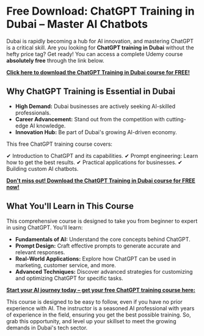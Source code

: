 # Free Download: ChatGPT Training in Dubai – Master AI Chatbots

Dubai is rapidly becoming a hub for AI innovation, and mastering ChatGPT is a critical skill. Are you looking for **ChatGPT training in Dubai** without the hefty price tag? Get ready! You can access a complete Udemy course **absolutely free** through the link below.

[**Click here to download the ChatGPT Training in Dubai course for FREE!**](https://udemywork.com/chatgpt-training-in-dubai)

## Why ChatGPT Training is Essential in Dubai

*   **High Demand:** Dubai businesses are actively seeking AI-skilled professionals.
*   **Career Advancement:** Stand out from the competition with cutting-edge AI knowledge.
*   **Innovation Hub:** Be part of Dubai's growing AI-driven economy.

This free ChatGPT training course covers:

✔ Introduction to ChatGPT and its capabilities.
✔ Prompt engineering: Learn how to get the best results.
✔ Practical applications for businesses.
✔ Building custom AI chatbots.

[**Don't miss out! Download the ChatGPT Training in Dubai course for FREE now!**](https://udemywork.com/chatgpt-training-in-dubai)

## What You'll Learn in This Course

This comprehensive course is designed to take you from beginner to expert in using ChatGPT. You'll learn:

*   **Fundamentals of AI:** Understand the core concepts behind ChatGPT.
*   **Prompt Design:** Craft effective prompts to generate accurate and relevant responses.
*   **Real-World Applications:** Explore how ChatGPT can be used in marketing, customer service, and more.
*   **Advanced Techniques:** Discover advanced strategies for customizing and optimizing ChatGPT for specific tasks.

[**Start your AI journey today – get your free ChatGPT training course here:**](https://udemywork.com/chatgpt-training-in-dubai)

This course is designed to be easy to follow, even if you have no prior experience with AI. The instructor is a seasoned AI professional with years of experience in the field, ensuring you get the best possible training. So, grab this opportunity, and level up your skillset to meet the growing demands in Dubai's tech sector.
